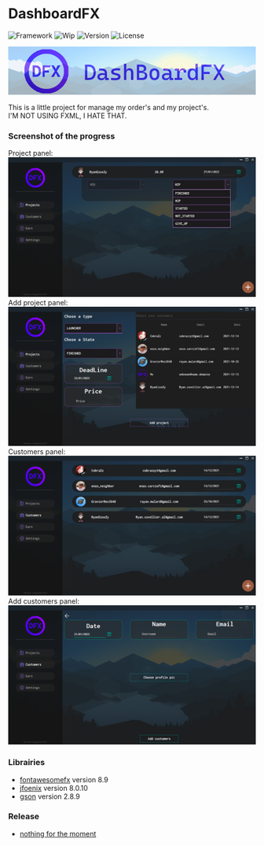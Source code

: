 # DashboardFX

![Framework](https://img.shields.io/badge/FrameWork-JavaFX-blue.svg?style=for-the-badge)
![Wip](https://img.shields.io/badge/WIP-Yes-cyan.svg?style=for-the-badge)
![Version](https://img.shields.io/badge/Version-Snapshot_0.0.1-green.svg?style=for-the-badge)
![License](https://img.shields.io/badge/License-GPL--3.0-orange.svg?style=for-the-badge)

![Banner](screenshots/banner.png?raw=true "Banner")


This is a little project for manage my order's and my project's.<br>
I'M NOT USING FXML, I HATE THAT.

### Screenshot of the progress

Project panel:
![Projects Panel](screenshots/projects_panel.png?raw=true "Projects Panel")
Add project panel:
![Add project Panel](screenshots/add_project_panel.png?raw=true "Add project Panel")
Customers panel:
![Customers Panel](screenshots/customers_panel.png?raw=true "Customers Panel")
Add customers panel:
![Add customers Panel](screenshots/add_customers_panel.png?raw=true "Add customers Panel")

### Librairies
- [fontawesomefx](https://bitbucket.org/Jerady/fontawesomefx) version 8.9
- [jfoenix](http://www.jfoenix.com/) version 8.0.10
- [gson](https://github.com/google/gson) version 2.8.9
### Release

- [nothing for the moment](#)